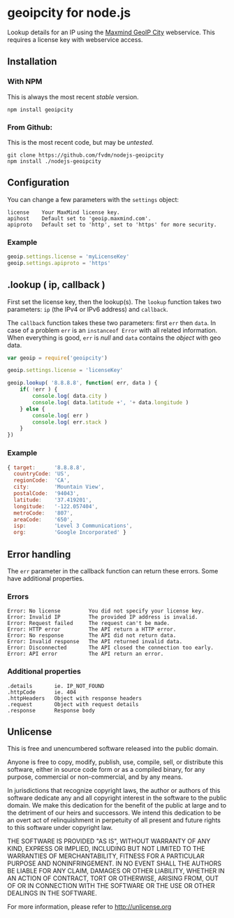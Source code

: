 geoipcity for node.js
=====================

Lookup details for an IP using the [Maxmind GeoIP City](http://www.maxmind.com/en/web_services) webservice. This requires a license key with webservice access.


Installation
------------

### With NPM

This is always the most recent *stable* version.

	npm install geoipcity


### From Github:

This is the most recent code, but may be *untested*.

	git clone https://github.com/fvdm/nodejs-geoipcity
	npm install ./nodejs-geoipcity


Configuration
-------------

You can change a few parameters with the `settings` object:

	license    Your MaxMind license key.
	apihost    Default set to 'geoip.maxmind.com'.
	apiproto   Default set to 'http', set to 'https' for more security.


### Example

```js
geoip.settings.license = 'myLicenseKey'
geoip.settings.apiproto = 'https'
```


.lookup ( ip, callback )
------------------------

First set the license key, then the lookup(s). The `lookup` function takes two parameters: `ip` (the IPv4 or IPv6 address) and `callback`.

The `callback` function takes these two parameters: first `err` then `data`. In case of a problem `err` is an `instanceof Error` with all related information. When everything is good, `err` is *null* and `data` contains the *object* with geo data.


```js
var geoip = require('geoipcity')

geoip.settings.license = 'licenseKey'

geoip.lookup( '8.8.8.8', function( err, data ) {
	if( !err ) {
		console.log( data.city )
		console.log( data.latitude +', '+ data.longitude )
	} else {
		console.log( err )
		console.log( err.stack )
	}
})
```


### Example

```js
{ target:      '8.8.8.8',
  countryCode: 'US',
  regionCode:  'CA',
  city:        'Mountain View',
  postalCode:  '94043',
  latitude:    '37.419201',
  longitude:   '-122.057404',
  metroCode:   '807',
  areaCode:    '650',
  isp:         'Level 3 Communications',
  org:         'Google Incorporated' }
```


Error handling
--------------

The `err` parameter in the callback function can return these errors. Some have additional properties.

### Errors

	Error: No license         You did not specify your license key.
	Error: Invalid IP         The provided IP address is invalid.
	Error: Request failed     The request can't be made.
	Error: HTTP error         The API return a HTTP error.
	Error: No response        The API did not return data.
	Error: Invalid response   The API returned invalid data.
	Error: Disconnected       The API closed the connection too early.
	Error: API error          The API return an error.

### Additional properties

	.details       ie. IP_NOT_FOUND
	.httpCode      ie. 404
	.httpHeaders   Object with response headers
	.request       Object with request details
	.response      Response body


## Unlicense

This is free and unencumbered software released into the public domain.

Anyone is free to copy, modify, publish, use, compile, sell, or
distribute this software, either in source code form or as a compiled
binary, for any purpose, commercial or non-commercial, and by any
means.

In jurisdictions that recognize copyright laws, the author or authors
of this software dedicate any and all copyright interest in the
software to the public domain. We make this dedication for the benefit
of the public at large and to the detriment of our heirs and
successors. We intend this dedication to be an overt act of
relinquishment in perpetuity of all present and future rights to this
software under copyright law.

THE SOFTWARE IS PROVIDED "AS IS", WITHOUT WARRANTY OF ANY KIND,
EXPRESS OR IMPLIED, INCLUDING BUT NOT LIMITED TO THE WARRANTIES OF
MERCHANTABILITY, FITNESS FOR A PARTICULAR PURPOSE AND NONINFRINGEMENT.
IN NO EVENT SHALL THE AUTHORS BE LIABLE FOR ANY CLAIM, DAMAGES OR
OTHER LIABILITY, WHETHER IN AN ACTION OF CONTRACT, TORT OR OTHERWISE,
ARISING FROM, OUT OF OR IN CONNECTION WITH THE SOFTWARE OR THE USE OR
OTHER DEALINGS IN THE SOFTWARE.

For more information, please refer to <http://unlicense.org>
